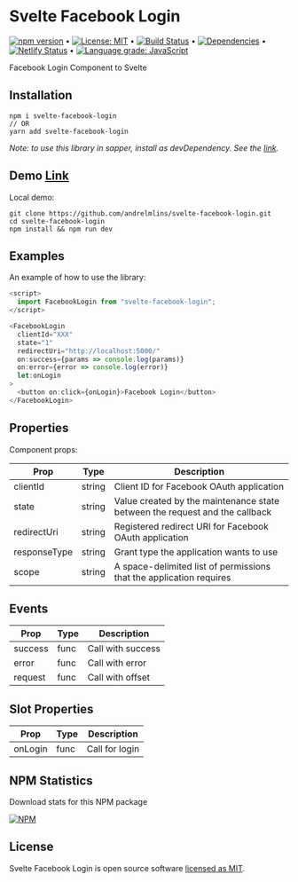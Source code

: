 # Svelte Facebook Login

[![npm version](https://badge.fury.io/js/svelte-facebook-login.svg)](https://www.npmjs.com/package/svelte-facebook-login) &bull; [![License: MIT](https://img.shields.io/badge/License-MIT-yellow.svg)](https://github.com/andrelmlins/svelte-facebook-login/blob/master/LICENSE) &bull; [![Build Status](https://travis-ci.com/andrelmlins/svelte-facebook-login.svg?branch=master)](https://travis-ci.com/andrelmlins/svelte-facebook-login) &bull; [![Dependencies](https://david-dm.org/andrelmlins/svelte-facebook-login.svg)](https://david-dm.org/andrelmlins/svelte-facebook-login) &bull; [![Netlify Status](https://api.netlify.com/api/v1/badges/bba67805-d9ab-4609-9027-a86842c5b6bb/deploy-status)](https://app.netlify.com/sites/svelte-github-login/deploys) &bull; [![Language grade: JavaScript](https://img.shields.io/lgtm/grade/javascript/g/andrelmlins/svelte-facebook-login.svg?logo=lgtm&logoWidth=18)](https://lgtm.com/projects/g/andrelmlins/svelte-facebook-login/context:javascript)

Facebook Login Component to Svelte

## Installation

```
npm i svelte-facebook-login
// OR
yarn add svelte-facebook-login
```

<em>Note: to use this library in sapper, install as devDependency. See the [link](https://github.com/sveltejs/sapper-template#using-external-components).</em>

## Demo [Link](https://svelte-facebook-login.netlify.com/)

Local demo:

```
git clone https://github.com/andrelmlins/svelte-facebook-login.git
cd svelte-facebook-login
npm install && npm run dev
```

## Examples

An example of how to use the library:

```js
<script>
  import FacebookLogin from "svelte-facebook-login";
</script>

<FacebookLogin
  clientId="XXX"
  state="1"
  redirectUri="http://localhost:5000/"
  on:success={params => console.log(params)}
  on:error={error => console.log(error)}
  let:onLogin
>
  <button on:click={onLogin}>Facebook Login</button>
</FacebookLogin>
```

## Properties

Component props:

| Prop         | Type   | Description                                                                 |
| ------------ | ------ | --------------------------------------------------------------------------- |
| clientId     | string | Client ID for Facebook OAuth application                                    |
| state        | string | Value created by the maintenance state between the request and the callback |
| redirectUri  | string | Registered redirect URI for Facebook OAuth application                      |
| responseType | string | Grant type the application wants to use                                     |
| scope        | string | A space-delimited list of permissions that the application requires         |

## Events

| Prop    | Type | Description       |
| ------- | ---- | ----------------- |
| success | func | Call with success |
| error   | func | Call with error   |
| request | func | Call with offset  |

## Slot Properties

| Prop    | Type | Description    |
| ------- | ---- | -------------- |
| onLogin | func | Call for login |

## NPM Statistics

Download stats for this NPM package

[![NPM](https://nodei.co/npm/svelte-facebook-login.png)](https://nodei.co/npm/svelte-facebook-login/)

## License

Svelte Facebook Login is open source software [licensed as MIT](https://github.com/andrelmlins/svelte-facebook-login/blob/master/LICENSE).
